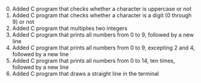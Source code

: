 <ol start="0">
<li>Added C program that checks whether a character is uppercase or not</li>
<li>Added C program that checks whether a character is a digit (0 through 9) or not</li>
<li>Added C program that multiplies two integers</li>
<li>Added C program that prints all numbers from 0 to 9, followed by a new line</li>
<li>Added C program that prints all numbers from 0 to 9, excepting 2 and 4, followed by a new line</li>
<li>Added C program that prints all numbers from 0 to 14, ten times, followed by a new line</li>
<li>Added C program that draws a straight line in the terminal</li>

</ol>
